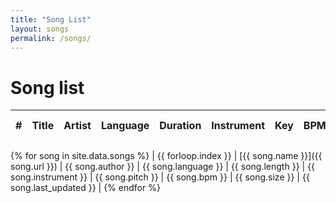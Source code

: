 ```yaml
---
title: "Song List"
layout: songs
permalink: /songs/
---
```


# Song list

| # | Title | Artist | Language | Duration | Instrument | Key | BPM | Size | Last Updated |
|---|-------|--------|----------|----------|------------|-----|-----|------|-------------|
{% for song in site.data.songs %}
| {{ forloop.index }} | [{{ song.name }}]({{ song.url }}) | {{ song.author }} | {{ song.language }} | {{ song.length }} | {{ song.instrument }} | {{ song.pitch }} | {{ song.bpm }} | {{ song.size }} | {{ song.last_updated }} |
{% endfor %}
